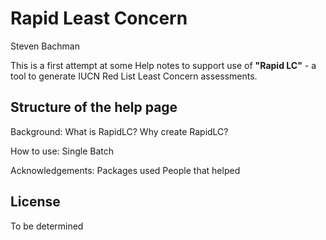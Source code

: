 Rapid Least Concern
===================

Steven Bachman

This is a first attempt at some Help notes to support use of **"Rapid LC"** - a tool to generate IUCN Red List Least Concern assessments.


Structure of the help page 
---------------------
Background:
What is RapidLC? 
Why create RapidLC?

How to use:
Single
Batch

Acknowledgements:
Packages used
People that helped

License
-------

To be determined
